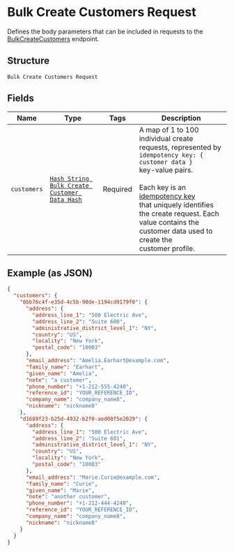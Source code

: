
# Bulk Create Customers Request

Defines the body parameters that can be included in requests to the
[BulkCreateCustomers](../../doc/api/customers.md#bulk-create-customers) endpoint.

## Structure

`Bulk Create Customers Request`

## Fields

| Name | Type | Tags | Description |
|  --- | --- | --- | --- |
| `customers` | [`Hash String Bulk Create Customer Data Hash`](../../doc/models/bulk-create-customer-data.md) | Required | A map of 1 to 100 individual create requests, represented by `idempotency key: { customer data }`<br>key-value pairs.<br><br>Each key is an [idempotency key](https://developer.squareup.com/docs/build-basics/common-api-patterns/idempotency)<br>that uniquely identifies the create request. Each value contains the customer data used to create the<br>customer profile. |

## Example (as JSON)

```json
{
  "customers": {
    "8bb76c4f-e35d-4c5b-90de-1194cd9179f0": {
      "address": {
        "address_line_1": "500 Electric Ave",
        "address_line_2": "Suite 600",
        "administrative_district_level_1": "NY",
        "country": "US",
        "locality": "New York",
        "postal_code": "10003"
      },
      "email_address": "Amelia.Earhart@example.com",
      "family_name": "Earhart",
      "given_name": "Amelia",
      "note": "a customer",
      "phone_number": "+1-212-555-4240",
      "reference_id": "YOUR_REFERENCE_ID",
      "company_name": "company_name8",
      "nickname": "nickname8"
    },
    "d1689f23-b25d-4932-b2f0-aed00f5e2029": {
      "address": {
        "address_line_1": "500 Electric Ave",
        "address_line_2": "Suite 601",
        "administrative_district_level_1": "NY",
        "country": "US",
        "locality": "New York",
        "postal_code": "10003"
      },
      "email_address": "Marie.Curie@example.com",
      "family_name": "Curie",
      "given_name": "Marie",
      "note": "another customer",
      "phone_number": "+1-212-444-4240",
      "reference_id": "YOUR_REFERENCE_ID",
      "company_name": "company_name8",
      "nickname": "nickname8"
    }
  }
}
```

